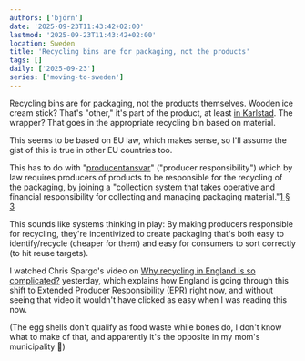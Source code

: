 ```yaml
---
authors: ['björn']
date: '2025-09-23T11:43:42+02:00'
lastmod: '2025-09-23T11:43:42+02:00'
location: Sweden
title: 'Recycling bins are for packaging, not the products'
tags: []
daily: ['2025-09-23']
series: ['moving-to-sweden']
---
```

Recycling bins are for packaging, not the products themselves. Wooden ice cream stick? That's "other," it's part of the product, at least [in Karlstad](https://karlstadsenergi.se/atervinning/sortera-ditt-avfall-ratt). The wrapper? That goes in the appropriate recycling bin based on material.

This seems to be based on EU law, which makes sense, so I'll assume the gist of this is true in other EU countries too.

<!--more-->

This has to do with "[producentansvar](https://karlstadsenergi.se/atervinning/sortera-ditt-avfall-ratt/sortera-en-forpackning-eller-foremal)" ("producer responsibility") which by law requires producers of products to be responsible for the recycling of the packaging, by joining a "collection system that takes operative and financial responsibility for collecting and managing packaging material."[1 § 3](https://www.riksdagen.se/sv/dokument-och-lagar/dokument/svensk-forfattningssamling/forordning-20181462-om-producentansvar-for_sfs-2018-1462/)

This sounds like systems thinking in play: By making producers responsible for recycling, they're incentivized to create packaging that's both easy to identify/recycle (cheaper for them) and easy for consumers to sort correctly (to hit reuse targets).

I watched Chris Spargo's video on [Why recycling in England is so complicated?](https://www.youtube.com/watch?v=fuwaOiTHl7U) yesterday, which explains how England is going through this shift to Extended Producer Responsibility (EPR) right now, and without seeing that video it wouldn't have clicked as easy when I was reading this now.

(The egg shells don't qualify as food waste while bones do, I don't know what to make of that, and apparently it's the opposite in my mom's municipality 🤷)
